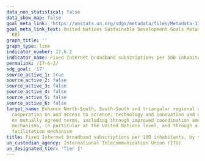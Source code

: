 ```yaml
---
data_non_statistical: false
data_show_map: false
goal_meta_link: 'https://unstats.un.org/sdgs/metadata/files/Metadata-17-06-02.pdf '
goal_meta_link_text: United Nations Sustainable Development Goals Metadata (PDF 211
  KB)
graph_title: ''
graph_type: line
indicator_number: 17.6.2
indicator_name: Fixed Internet broadband subscriptions per 100 inhabitants, by speed
permalink: /17-6-2/
sdg_goal: '17'
source_active_1: true
source_active_2: false
source_active_3: false
source_active_4: false
source_active_5: false
source_active_6: false
target_name: Enhance North-South, South-South and triangular regional and international
  cooperation on and access to science, technology and innovation and enhance knowledge-sharing
  on mutually agreed terms, including through improved coordination among existing
  mechanisms, in particular at the United Nations level, and through a global technology
  facilitation mechanism
title: Fixed Internet broadband subscriptions per 100 inhabitants, by speed
un_custodian_agency: International Telecommunication Union (ITU)
un_designated_tier: 'Tier I'
---
```

